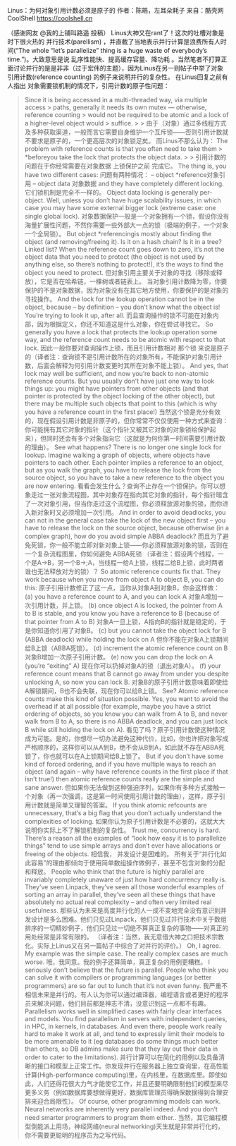 Linus：为何对象引用计数必须是原子的
作者：陈皓，左耳朵耗子
来自：酷壳网 CoolShell https://coolshell.cn

（感谢网友 @我的上铺叫路遥 投稿）
Linus大神又在rant了！这次的吐槽对象是时下很火热的 并行技术(parellism) ，并直截了当地表示并行计算是浪费所有人时间(“The whole “let’s parallelize” thing is a huge waste of everybody’s time.”)。大致意思是说 乱序性能快、提高缓存容量、降功耗 。当然笔者不打算正面讨论并行的是是非非（过于宏伟的主题），因为Linus在另一则帖子中举了对象 引用计数(reference counting) 的例子来说明并行的复杂性。
在Linus回复之前有人指出 对象需要锁机制的情况下，引用计数的原子性问题：
> Since it is being accessed in a multi-threaded way, via multiple access > paths, generally it needs its own mutex — otherwise, reference counting > would not be required to be atomic and a lock of a higher-level object would > suffice. > > 由于（对象）通过多线程方式及多种获取渠道，一般而言它需要自身维护一个互斥锁——否则引用计数就不要求是原子的，一个更高层次的对象锁足矣。
而Linus不那么认为：
The problem with reference counts is that you often need to take them > *beforeyou take the lock that protects the object data. > > 引用计数的问题在于你经常需要在对象数据 上锁保护之前 完成它。
The thing is, you have two different cases:
问题有两种情况：
– object *reference对象引用
– object data 对象数据
and they have completely different locking.
它们锁机制是完全不一样的。
Object data locking is generally per-object. Well, unless you don’t have huge scalability issues, in which case you may have some external bigger lock (extreme case: one single global lock).
对象数据保护一般是一个对象拥有一个锁，假设你没有海量扩展性问题，不然你需要一些外部大一点的锁（极端的例子，一个对象一个全局锁）。
But object *referencingis mostly about finding the object (and removing/freeing it). Is it on a hash chain? Is it in a tree? Linked list? When the reference count goes down to zero, it’s not the object data that you need to protect (the object is not used by anything else, so there’s nothing to protect!), it’s the ways to find the object you need to protect.
但对象引用主要关于对象的寻找（移除或释放），它是否在哈希链，一棵树或者链表上。 当对象引用计数降为零，你要保护的不是对象数据，因为对象没有在其它地方使用，你要保护的是对象的寻找操作。
And the lock for the lookup operation cannot be in the object, because – by definition – you don’t know what the object is! You’re trying to look it up, after all.
而且查询操作的锁不可能在对象内部，因为根据定义，你还不知道这是什么对象，你在尝试寻找它。
So generally you have a lock that protects the lookup operation some way, and the reference count needs to be atomic with respect to that lock.
因此一般你要对查询操作上锁，而且引用计数相对 那个锁 来说是原子的（译者注：查询锁不是引用计数所在的对象所有，不能保护对象引用计数，后面会解释为何引用计数变更时其所在对象不能上锁）。
And yes, that lock may well be sufficient, and now you’re back to non-atomic reference counts. But you usually don’t have just one way to look things up: you might have pointers from other objects (and that pointer is protected by the object locking of the other object), but there may be multiple such objects that point to this (which is why you have a reference count in the first place!)
当然这个锁是充分有效的，现在假设引用计数是非原子的，但你常常不仅仅使用一种方式来查询：你可能拥有其它对象的指针（这个指针又被其它对象的对象锁给保护起来），但同时还会有多个对象指向它（这就是为何你第一时间需要引用计数的理由）。
See what happens? There is no longer one single lock for lookup. Imagine walking a graph of objects, where objects have pointers to each other. Each pointer implies a reference to an object, but as you walk the graph, you have to release the lock from the source object, so you have to take a new reference to the object you are now entering.
看看会发生什么？查询不止存在一个锁保护。你可以想象走过一张对象流程图，其中对象存在指向其它对象的指针，每个指针暗含了一次对象引用，但当你走过这个流程图，你必须释放源对象的锁，而你进入新对象时又必须增加一次引用。
And in order to avoid deadlocks, you can not in the general case take the lock of the new object first – you have to release the lock on the source object, because otherwise (in a complex graph), how do you avoid simple ABBA deadlock?
而且为了避免死锁，你一般不能立即对新对象上锁——你必须释放源对象的锁，否则在一个复杂流程图里，你如何避免 ABBA死锁 （译者注：假设两个线程，一个是A->B，另一个B->;A，当线程一给A上锁，线程二给B上锁，此时两者谁也无法释放对方的锁）？
So atomic reference counts fix that. They work because when you move from object A to object B, you can do this:
原子引用计数修正了这一点，当你从对象A到对象B，你会这样做：
(a) you have a reference count to A, and you can lock A
对象A增加一次引用计数，并上锁。
(b) once object A is locked, the pointer from A to B is stable, and you know you have a reference to B (because of that pointer from A to B)
对象A一旦上锁，A指向B的指针就是稳定的，于是你知道你引用了对象B。
(c) but you cannot take the object lock for B (ABBA deadlock) while holding the lock on A
但你不能在对象A上锁期间给B上锁（ABBA死锁）。
(d) increment the atomic reference count on B
对象B增加一次原子引用计数。
(e) now you can drop the lock on A (you’re “exiting” A)
现在你可以扔掉对象A的锁（退出对象A）。
(f) your reference count means that B cannot go away from under you despite unlocking A, so now you can lock B.
对象B的原子引用计数意味着即使给A解锁期间，B也不会失联，现在你可以给B上锁。
See? Atomic reference counts make this kind of situation possible. Yes, you want to avoid the overhead if at all possible (for example, maybe you have a strict ordering of objects, so you know you can walk from A to B, and never walk from B to A, so there is no ABBA deadlock, and you can just lock B while still holding the lock on A).
看见了吗？原子引用计数使这种情况成为可能。是的，你想尽一切办法避免这种代价，比如，你也许把对象写成严格顺序的，这样你可以从A到B，绝不会从B到A，如此就不存在ABBA死锁了，你也就可以在A上锁期间给B上锁了。
But if you don’t have some kind of forced ordering, and if you have multiple ways to reach an object (and again – why have reference counts in the first place if that isn’t true!) then atomic reference counts really are the simple and sane answer.
但如果你无法做到这种强迫序列，如果你有多种方式接触一个对象（再一次强调，这是第一时间使用引用计数的理由），这样，原子引用计数就是简单又理智的答案。
If you think atomic refcounts are unnecessary, that’s a big flag that you don’t actually understand the complexities of locking.
如果你认为原子引用计数是不必要的，这就大大说明你实际上不了解锁机制的复杂性。
Trust me, concurrency is hard. There’s a reason all the examples of “look how easy it is to parallelize things” tend to use simple arrays and don’t ever have allocations or freeing of the objects.
相信我， 并发设计是困难的。 所有关于“并行化如此容易”的理由都倾向于使用简单数组操作做例子，甚至不包含对象的分配和释放。
People who think that the future is highly parallel are invariably completely unaware of just how hard concurrency really is. They’ve seen Linpack, they’ve seen all those wonderful examples of sorting an array in parallel, they’ve seen all these things that have absolutely no actual real complexity – and often very limited real usefulness.
那些认为未来是高度并行化的人一成不变地完全没有意识到并发设计是多么困难。他们只见过Linpack，他们只见过并行技术中关于数组排序的一切精妙例子，他们只见过一切绝不算真正复杂的事物——对真正的用处经常是非常有限的。
（译者注：当然，我无意借大神之口把技术宗教化。实际上Linus又在另一篇帖子中综合了对并行的评价。）
Oh, I agree. My example was the simple case. The really complex cases are much worse.
哦，我同意。我的例子还算简单，真正复杂的用例更糟糕。
I seriously don’t believe that the future is parallel. People who think you can solve it with compilers or programming languages (or better programmers) are so far out to lunch that it’s not even funny.
我严重不相信未来是并行的。有人认为你可以通过编译器，编程语言或者更好的程序员来解决问题，他们目前都是神志不清，没意识到这一点都不有趣。
Parallelism works well in simplified cases with fairly clear interfaces and models. You find parallelism in servers with independent queries, in HPC, in kernels, in databases. And even there, people work really hard to make it work at all, and tend to expressly limit their models to be more amenable to it (eg databases do some things much better than others, so DB admins make sure that they lay out their data in order to cater to the limitations).
并行计算可以在简化的用例以及具备清晰的接口和模型上正常工作。你发现并行在服务器上独立查询里，在高性能计算(High-performance computing)里，在内核里，在数据库里。即使如此，人们还得花很大力气才能使它工作，并且还要明确限制他们的模型来尽更多义务（例如数据库要想做得更好，数据库管理员得确保数据得到合理安排来迎合局限性）。
Of course, other programming models can work. Neural networks are inherently very parallel indeed. And you don’t need smarter programmers to program them either..
当然，其它编程模型倒能派上用场，神经网络(neural networking)天生就是非常并行化的，你不需要更聪明的程序员为之写代码。
